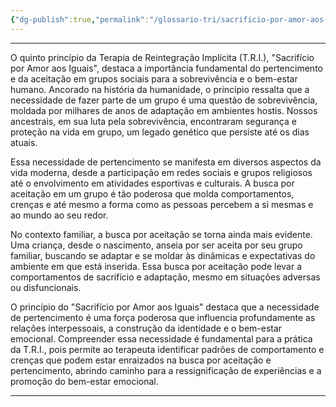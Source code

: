 ```yaml
---
{"dg-publish":true,"permalink":"/glossario-tri/sacrificio-por-amor-aos-iguais/"}
---
```



---
O quinto princípio da Terapia de Reintegração Implícita (T.R.I.), "Sacrifício por Amor aos Iguais", destaca a importância fundamental do pertencimento e da aceitação em grupos sociais para a sobrevivência e o bem-estar humano. Ancorado na história da humanidade, o princípio ressalta que a necessidade de fazer parte de um grupo é uma questão de sobrevivência, moldada por milhares de anos de adaptação em ambientes hostis. Nossos ancestrais, em sua luta pela sobrevivência, encontraram segurança e proteção na vida em grupo, um legado genético que persiste até os dias atuais.

Essa necessidade de pertencimento se manifesta em diversos aspectos da vida moderna, desde a participação em redes sociais e grupos religiosos até o envolvimento em atividades esportivas e culturais. A busca por aceitação em um grupo é tão poderosa que molda comportamentos, crenças e até mesmo a forma como as pessoas percebem a si mesmas e ao mundo ao seu redor.

No contexto familiar, a busca por aceitação se torna ainda mais evidente. Uma criança, desde o nascimento, anseia por ser aceita por seu grupo familiar, buscando se adaptar e se moldar às dinâmicas e expectativas do ambiente em que está inserida. Essa busca por aceitação pode levar a comportamentos de sacrifício e adaptação, mesmo em situações adversas ou disfuncionais.

O princípio do "Sacrifício por Amor aos Iguais" destaca que a necessidade de pertencimento é uma força poderosa que influencia profundamente as relações interpessoais, a construção da identidade e o bem-estar emocional. Compreender essa necessidade é fundamental para a prática da T.R.I., pois permite ao terapeuta identificar padrões de comportamento e crenças que podem estar enraizados na busca por aceitação e pertencimento, abrindo caminho para a ressignificação de experiências e a promoção do bem-estar emocional.









----



